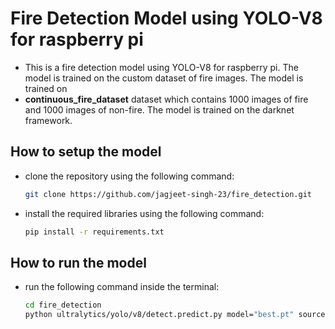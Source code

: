 # Fire Detection Model using YOLO-V8 for raspberry pi

- This is a fire detection model using YOLO-V8 for raspberry pi. The model is trained on the custom dataset of fire images. The model is trained on
- **continuous_fire_dataset** dataset which contains 1000 images of fire and 1000 images of non-fire. The model is trained on the darknet framework.

## How to setup the model

- clone the repository using the following command:
  ```bash
  git clone https://github.com/jagjeet-singh-23/fire_detection.git
  ```
- install the required libraries using the following command:

  ```bash
  pip install -r requirements.txt
  ```

## How to run the model

- run the following command inside the terminal:

  ```bash
  cd fire_detection
  python ultralytics/yolo/v8/detect.predict.py model="best.pt" source=0 show=True
  ```
